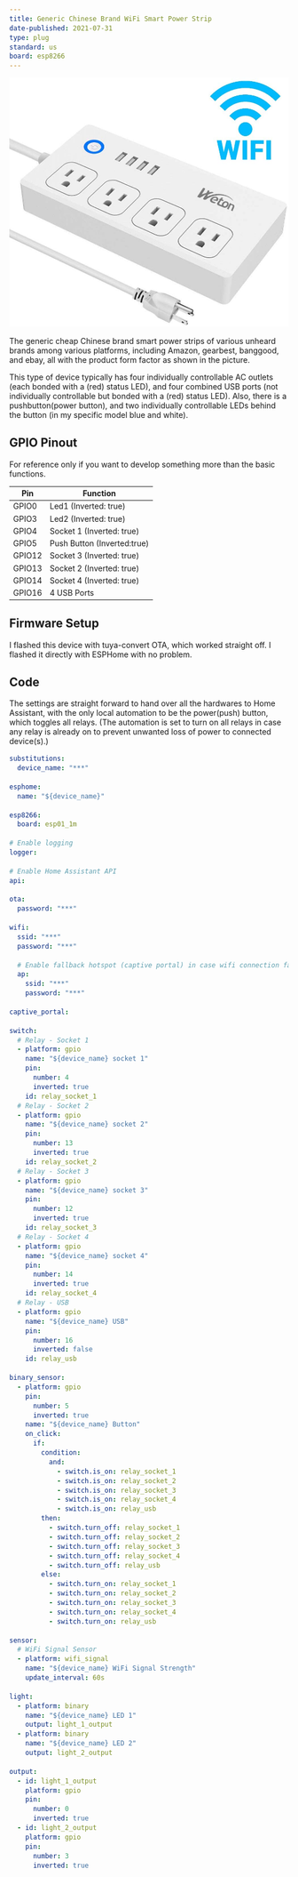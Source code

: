 ```yaml
---
title: Generic Chinese Brand WiFi Smart Power Strip
date-published: 2021-07-31
type: plug
standard: us
board: esp8266
---
```


![image](Generic-Chinese-Brand-WiFi-Smart-Power-Strip.jpg)

The generic cheap Chinese brand smart power strips of various unheard brands among various platforms, including Amazon,
gearbest, banggood, and ebay, all with the product form factor as shown in the picture.

This type of device typically has four individually controllable AC outlets (each bonded with a (red) status LED), and
four combined USB ports (not individually controllable but bonded with a (red) status LED). Also, there is a
pushbutton(power button), and two individually controllable LEDs behind the button (in my specific model blue and
white).

## GPIO Pinout

For reference only if you want to develop something more than the basic functions.

| Pin    | Function                    |
| ------ | --------------------------- |
| GPIO0  | Led1 (Inverted: true)       |
| GPIO3  | Led2 (Inverted: true)       |
| GPIO4  | Socket 1 (Inverted: true)   |
| GPIO5  | Push Button (Inverted:true) |
| GPIO12 | Socket 3 (Inverted: true)   |
| GPIO13 | Socket 2 (Inverted: true)   |
| GPIO14 | Socket 4 (Inverted: true)   |
| GPIO16 | 4 USB Ports                 |

## Firmware Setup

I flashed this device with tuya-convert OTA, which worked straight off. I flashed it directly with ESPHome with no
problem.

## Code

The settings are straight forward to hand over all the hardwares to Home Assistant, with the only local automation to be
the power(push) button, which toggles all relays. (The automation is set to turn on all relays in case any relay is
already on to prevent unwanted loss of power to connected device(s).)

```yaml
substitutions:
  device_name: "***"

esphome:
  name: "${device_name}"

esp8266:
  board: esp01_1m

# Enable logging
logger:

# Enable Home Assistant API
api:

ota:
  password: "***"

wifi:
  ssid: "***"
  password: "***"

  # Enable fallback hotspot (captive portal) in case wifi connection fails
  ap:
    ssid: "***"
    password: "***"

captive_portal:

switch:
  # Relay - Socket 1
  - platform: gpio
    name: "${device_name} socket 1"
    pin:
      number: 4
      inverted: true
    id: relay_socket_1
  # Relay - Socket 2
  - platform: gpio
    name: "${device_name} socket 2"
    pin:
      number: 13
      inverted: true
    id: relay_socket_2
  # Relay - Socket 3
  - platform: gpio
    name: "${device_name} socket 3"
    pin:
      number: 12
      inverted: true
    id: relay_socket_3
  # Relay - Socket 4
  - platform: gpio
    name: "${device_name} socket 4"
    pin:
      number: 14
      inverted: true
    id: relay_socket_4
  # Relay - USB
  - platform: gpio
    name: "${device_name} USB"
    pin:
      number: 16
      inverted: false
    id: relay_usb

binary_sensor:
  - platform: gpio
    pin:
      number: 5
      inverted: true
    name: "${device_name} Button"
    on_click:
      if:
        condition:
          and:
            - switch.is_on: relay_socket_1
            - switch.is_on: relay_socket_2
            - switch.is_on: relay_socket_3
            - switch.is_on: relay_socket_4
            - switch.is_on: relay_usb
        then:
          - switch.turn_off: relay_socket_1
          - switch.turn_off: relay_socket_2
          - switch.turn_off: relay_socket_3
          - switch.turn_off: relay_socket_4
          - switch.turn_off: relay_usb
        else:
          - switch.turn_on: relay_socket_1
          - switch.turn_on: relay_socket_2
          - switch.turn_on: relay_socket_3
          - switch.turn_on: relay_socket_4
          - switch.turn_on: relay_usb

sensor:
  # WiFi Signal Sensor
  - platform: wifi_signal
    name: "${device_name} WiFi Signal Strength"
    update_interval: 60s

light:
  - platform: binary
    name: "${device_name} LED 1"
    output: light_1_output
  - platform: binary
    name: "${device_name} LED 2"
    output: light_2_output

output:
  - id: light_1_output
    platform: gpio
    pin:
      number: 0
      inverted: true
  - id: light_2_output
    platform: gpio
    pin:
      number: 3
      inverted: true
```
